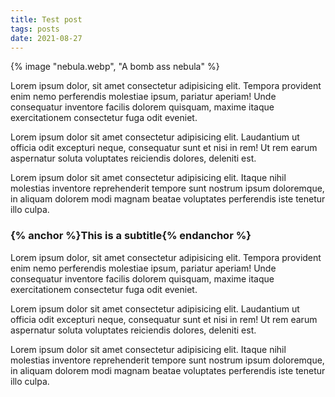 ```yaml
---
title: Test post
tags: posts
date: 2021-08-27
---
```


{% image "nebula.webp", "A bomb ass nebula" %}

Lorem ipsum dolor, sit amet consectetur adipisicing elit. Tempora provident enim nemo perferendis molestiae ipsum, pariatur aperiam! Unde consequatur inventore facilis dolorem quisquam, maxime itaque exercitationem consectetur fuga odit eveniet.

Lorem ipsum dolor sit amet consectetur adipisicing elit. Laudantium ut officia odit excepturi neque, consequatur sunt et nisi in rem! Ut rem earum aspernatur soluta voluptates reiciendis dolores, deleniti est.

Lorem ipsum dolor sit amet consectetur adipisicing elit. Itaque nihil molestias inventore reprehenderit tempore sunt nostrum ipsum doloremque, in aliquam dolorem modi magnam beatae voluptates perferendis iste tenetur illo culpa.

### {% anchor %}This is a subtitle{% endanchor %}

Lorem ipsum dolor, sit amet consectetur adipisicing elit. Tempora provident enim nemo perferendis molestiae ipsum, pariatur aperiam! Unde consequatur inventore facilis dolorem quisquam, maxime itaque exercitationem consectetur fuga odit eveniet.

Lorem ipsum dolor sit amet consectetur adipisicing elit. Laudantium ut officia odit excepturi neque, consequatur sunt et nisi in rem! Ut rem earum aspernatur soluta voluptates reiciendis dolores, deleniti est.

Lorem ipsum dolor sit amet consectetur adipisicing elit. Itaque nihil molestias inventore reprehenderit tempore sunt nostrum ipsum doloremque, in aliquam dolorem modi magnam beatae voluptates perferendis iste tenetur illo culpa.